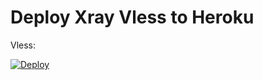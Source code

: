 # Deploy Xray Vless to Heroku
Vless: 

[![Deploy](https://www.herokucdn.com/deploy/button.svg)](https://dashboard.heroku.com/new?template=https://github.com/aswifi/Xray-HerokuDeploy)
